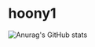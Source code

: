 # hoony1
![Anurag's GitHub stats](https://github-readme-stats.vercel.app/api?username=hoonys1&show_icons=true&theme=radical)

